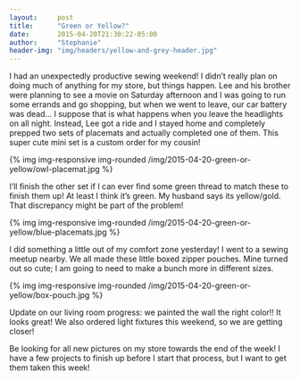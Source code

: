 ```yaml
---
layout:     post
title:      "Green or Yellow?"
date:       2015-04-20T21:30:22-05:00
author:     "Stephanie"
header-img: "img/headers/yellow-and-grey-header.jpg"
---
```


I had an unexpectedly productive sewing weekend! I didn’t really plan on doing much of anything for my store, but things happen. Lee and his brother were planning to see a movie on Saturday afternoon and I was going to run some errands and go shopping, but when we went to leave, our car battery was dead… I suppose that is what happens when you leave the headlights on all night. Instead, Lee got a ride and I stayed home and completely prepped two sets of placemats and actually completed one of them. This super cute mini set is a custom order for my cousin! 

{% img img-responsive img-rounded /img/2015-04-20-green-or-yellow/owl-placemat.jpg %}

I’ll finish the other set if I can ever find some green thread to match these to finish them up! At least I think it’s green. My husband says its yellow/gold. That discrepancy might be part of the problem! 

{% img img-responsive img-rounded /img/2015-04-20-green-or-yellow/blue-placemats.jpg %}

I did something a little out of my comfort zone yesterday! I went to a sewing meetup nearby. We all made these little boxed zipper pouches. Mine turned out so cute; I am going to need to make a bunch more in different sizes. 

{% img img-responsive img-rounded /img/2015-04-20-green-or-yellow/box-pouch.jpg %}

Update on our living room progress: we painted the wall the right color!! It looks great! We also ordered light fixtures this weekend, so we are getting closer!

Be looking for all new pictures on my store towards the end of the week! I have a few projects to finish up before I start that process, but I want to get them taken this week!